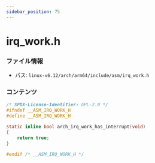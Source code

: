 ```yaml
---
sidebar_position: 75
---
```

# irq_work.h

### ファイル情報

- パス: `linux-v6.12/arch/arm64/include/asm/irq_work.h`

### コンテンツ

```h
/* SPDX-License-Identifier: GPL-2.0 */
#ifndef __ASM_IRQ_WORK_H
#define __ASM_IRQ_WORK_H

static inline bool arch_irq_work_has_interrupt(void)
{
	return true;
}

#endif /* __ASM_IRQ_WORK_H */

```
